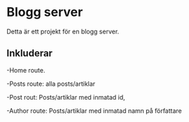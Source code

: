 <h1>Blogg server</h1>
Detta är ett projekt för en blogg server.

<h2>Inkluderar</h2>
<p>-Home route.</p>
<p>-Posts route: alla posts/artiklar</p>
<p>-Post rout: Posts/artiklar med inmatad id,</p>
<p>-Author route: Posts/artiklar med inmatad namn på författare</p>

